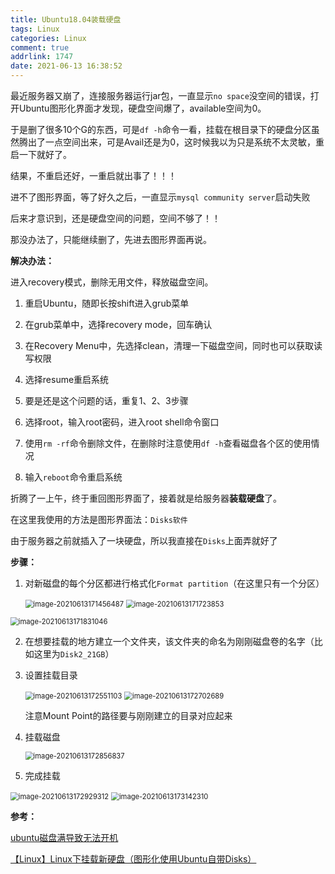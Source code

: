 ```yaml
---
title: Ubuntu18.04装载硬盘
tags: Linux
categories: Linux
comment: true
addrlink: 1747
date: 2021-06-13 16:38:52
---
```



最近服务器又崩了，连接服务器运行jar包，一直显示`no space`没空间的错误，打开Ubuntu图形化界面才发现，硬盘空间爆了，available空间为0。



于是删了很多10个G的东西，可是`df -h`命令一看，挂载在根目录下的硬盘分区虽然腾出了一点空间出来，可是Avail还是为0，这时候我以为只是系统不太灵敏，重启一下就好了。



结果，不重启还好，一重启就出事了！！！

进不了图形界面，等了好久之后，一直显示`mysql community server`启动失败

后来才意识到，还是硬盘空间的问题，空间不够了！！



那没办法了，只能继续删了，先进去图形界面再说。



**解决办法：**

进入recovery模式，删除无用文件，释放磁盘空间。

1. 重启Ubuntu，随即长按shift进入grub菜单

2. 在grub菜单中，选择recovery mode，回车确认

3. 在Recovery Menu中，先选择clean，清理一下磁盘空间，同时也可以获取读写权限

4. 选择resume重启系统

5. 要是还是这个问题的话，重复1、2、3步骤

6. 选择root，输入root密码，进入root shell命令窗口

7. 使用`rm -rf`命令删除文件，在删除时注意使用`df -h`查看磁盘各个区的使用情况

8. 输入`reboot`命令重启系统





折腾了一上午，终于重回图形界面了，接着就是给服务器**装载硬盘**了。

在这里我使用的方法是图形界面法：`Disks软件`

由于服务器之前就插入了一块硬盘，所以我直接在`Disks`上面弄就好了

**步骤：**

1. 对新磁盘的每个分区都进行格式化`Format partition`（在这里只有一个分区）

   <img src="./Ubuntu18-04装载硬盘/1.png" alt="image-20210613171456487" style="zoom:80%;" />

   <img src="./Ubuntu18-04装载硬盘/2.png" alt="image-20210613171723853" style="zoom:80%;" />

<img src="./Ubuntu18-04装载硬盘/3.png" alt="image-20210613171831046" style="zoom:80%;" />

2. 在想要挂载的地方建立一个文件夹，该文件夹的命名为刚刚磁盘卷的名字（比如这里为`Disk2_21GB`）

3. 设置挂载目录

   <img src="./Ubuntu18-04装载硬盘/4.png" alt="image-20210613172551103" style="zoom:80%;" />

   <img src="./Ubuntu18-04装载硬盘/5.png" alt="image-20210613172702689" style="zoom:80%;" />

   注意Mount Point的路径要与刚刚建立的目录对应起来

4. 挂载磁盘

   <img src="./Ubuntu18-04装载硬盘/6.png" alt="image-20210613172856837" style="zoom:80%;" />

5. 完成挂载

<img src="./Ubuntu18-04装载硬盘/7.png" alt="image-20210613172929312" style="zoom:80%;" />

<img src="./Ubuntu18-04装载硬盘/8.png" alt="image-20210613173142310" style="zoom:80%;" />



**参考：**

[ubuntu磁盘满导致无法开机](https://blog.csdn.net/qq_18998145/article/details/109091091)

[【Linux】Linux下挂载新硬盘（图形化使用Ubuntu自带Disks）](https://blog.csdn.net/weixin_43940314/article/details/110003820)

